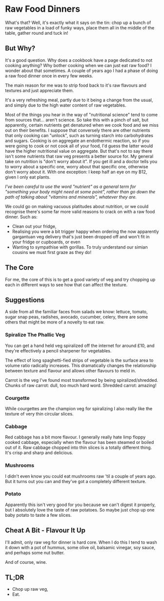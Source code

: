 # Raw Food Dinners

What's that?  Well, it's exactly what it says on the tin: chop up a bunch of
raw vegetables in a load of funky ways, place them all in the middle of the
table, gather round and tuck in!

## But Why?

It's a good question.  Why does a cookbook have a page dedicated to not cooking
anything? Why bother cooking when we can just eat raw food? I wonder about that
sometimes. A couple of years ago I had a phase of doing a raw food dinner once
in every few weeks.

The main reason for me was to strip food back to it's raw flavours and textures
and just appreciate them.

It's a very refreshing meal, partly due to it being a change from the usual,
and simply due to the high water content of raw vegetables.

Most of the things you hear in the way of "nutritional science" tend to come
from sources that... aren't science. So take this with a pinch of salt, but
apparently, certain nutrients get denatured when we cook food and we miss out
on their benefits.  I suppose that conversely there are other nutrients that
only cooking can "unlock", such as turning starch into carbohydrates and
sugars.  Cooking is on aggregate an endothermic reaction, so if you were going
to cook or not cook all of your food, I'd guess the latter would have the
higher nutritional value on aggregate. But that's not to say there isn't some
nutrients that raw veg presents a better source for.  My general take on
nutrition is "don't worry about it".  If you get ill and a doctor tells you to
worry about a specific one, worry about that specific one, otherwise don't
worry about it.  With one exception: I keep half an eye on my B12, given I only
eat plants.

_I've been careful to use the word "nutrient" as a general term for "something
your body might need at some point", rather than go down the path of talking
about "vitamins and minerals", whatever they are._

We could go on making vacuous platitudes about nutrition, or we could recognise
there's some far more valid reasons to crack on with a raw food dinner.  Such
as:

- Clean out your fridge,
- Realising you were a bit trigger happy when ordering the now apparently
  gargantuan veg delivery that's just been dropped off and won't fit in your
  fridge or cupboards, or even
- Wanting to sympathise with gorillas.  To truly understand our simian cousins
  we must first graze as they do!

## The Core

For me, the core of this is to get a good variety of veg and try chopping up
each in different ways to see how that can affect the texture.

## Suggestions

A side from all the familiar faces from salads we know: lettuce, tomato, sugar
snap peas, radishes, avocado, cucumber, celery, there are some others that
might be more of a novelty to eat raw.

### Spiralize The Phallic Veg

You can get a hand held veg spiralized off the internet for around £10, and
they're effectively a pencil sharpener for vegetables.

The effect of long spaghetti-fied strips of vegetable is the surface area to
volume ratio radically increases.  This dramatically changes the relationship
between texture and flavour and allows other flavours to meld in.

Carrot is the veg I've found most transformed by being spiralized/shredded.
Chunks of raw carrot: dull, too much hard word.  Shredded carrot: amazing!

### Courgette

While courgettes are the champion veg for spiralizing I also really like the
texture of very thin circular slices.

### Cabbage

Red cabbage has a bit more flavour.  I generally really hate limp floppy cooked
cabbage, especially when the flavour has been steamed or boiled out of it.  Raw
cabbage chopped into thin slices is a totally different thing.  It's crisp and
sharp and delicious.

### Mushrooms

I didn't even know you could eat mushrooms raw 'til a couple of years ago. But
it turns out you can and they've got a completely different texture.

### Potato

Apparently this isn't very good for you because we can't digest it properly,
but I absolutely love the taste of raw potatoes.  So maybe just chop up one
baby potato to taste a few slices.

## Cheat A Bit - Flavour It Up

I'll admit, only raw veg for dinner is hard core. When I do this I tend to wash
it down with a pot of hummus, some olive oil, balsamic vinegar, soy sauce, and
perhaps some nut butter.

And of course, wine.

## TL;DR

- Chop up raw veg,
- Eat.

